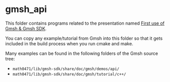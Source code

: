 # gmsh_api

This folder contains programs related to the presentation named [First use of Gmsh & Gmsh SDK](https://mseduculiegebe-my.sharepoint.com/:b:/g/personal/r_boman_uliege_be/EegFscDvD-VKoJJUHcogq3ABzbshh5NcbG0czBvlTvZCDw?e=UceNdU&download=1).

You can copy any example/tutorial from Gmsh into this folder so that it gets included in the build process when you run cmake and make.

Many examples can be found in the following folders of the Gmsh source tree:
* `math0471/lib/gmsh-sdk/share/doc/gmsh/demos/api/`
* `math0471/lib/gmsh-sdk/share/doc/gmsh/tutorial/c++/`

